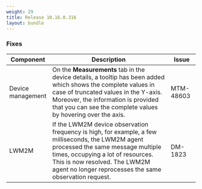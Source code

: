 ```yaml
---
weight: 29
title: Release 10.16.0.316
layout: bundle
---
```


<!--10.16.0.303-10.16.0.316-->


### Fixes

<div><table ><colgroup>
<col style="width: 15%;"><col style="width: 70%;"><col style="width: 15%;"></colgroup>
<thead><tr>
<th>
Component</th>
<th>
Description</th>
<th>
Issue</th>
</tr>
</thead><tbody>

<tr>
<td>Device management</td>
<td>On the <b>Measurements</b> tab in the device details, a tooltip has been added which shows the complete values in case of truncated values in the Y-axis. Moreover, the information is provided that you can see the complete values by hovering over the axis.</td>
<td>MTM-48603</td>
</tr>

<tr>
<td>LWM2M</td>
<td>If the LWM2M device observation frequency is high, for example, a few milliseconds, the LWM2M agent processed the same message multiple times, occupying a lot of resources. This is now resolved. The LWM2M agent no longer reprocesses the same observation request.</td>
<td>DM-1823</td>
</tr>

</tbody></table></div>
